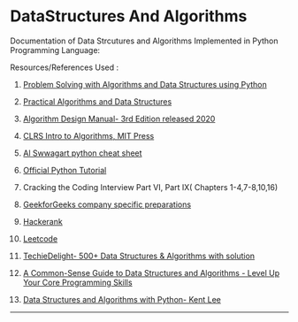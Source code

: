# DataStructures And Algorithms
Documentation of Data Strcutures and Algorithms Implemented in Python Programming Language:

Resources/References Used :
1. [Problem Solving with Algorithms and Data Structures using Python](https://runestone.academy/runestone/books/published/pythonds/index.html)
2. [Practical Algorithms and Data Structures](https://bradfieldcs.com/algos/)
3. [Algorithm Design Manual- 3rd Edition released 2020](https://www.algorist.com/)
4. [CLRS Intro to Algorithms, MIT Press ](https://edutechlearners.com/download/Introduction_to_algorithms-3rd%20Edition.pdf)
5. [Al Swwagart python cheat sheet](https://www.pythoncheatsheet.org/)
6. [Official Python Tutorial](https://docs.python.org/3/tutorial/index.html)
7. Cracking the Coding Interview Part VI, Part IX( Chapters 1-4,7-8,10,16)
8. [GeekforGeeks company specific preparations](https://www.geeksforgeeks.org/company-preparation/)
9. [Hackerank](https://www.hackerrank.com/dashboard)

10. [Leetcode](https://leetcode.com/problemset/all/)

11. [TechieDelight- 500+ Data Structures & Algorithms with solution ](https://www.techiedelight.com/data-structures-and-algorithms-problems/)

12. [A Common-Sense Guide to Data Structures and Algorithms - Level Up Your Core Programming Skills](https://github.com/bat67/awesome-algorithm-books/blob/master/classic%20algorithms/A%20Common-Sense%20Guide%20to%20Data%20Structures%20and%20Algorithms%20-%20Level%20Up%20Your%20Core%20Programming%20Skills.epub)

13. [Data Structures and Algorithms with Python- Kent Lee](https://github.com/priscilj/Hadoop-related-books/blob/master/Data%20Structures%20and%20Algorithms%20with%20Python%20By%20Kent%20D.%20Lee%2C%20Steve%20Hubbard%202015%20Springer.pdf)

***************************************************************************************************************
